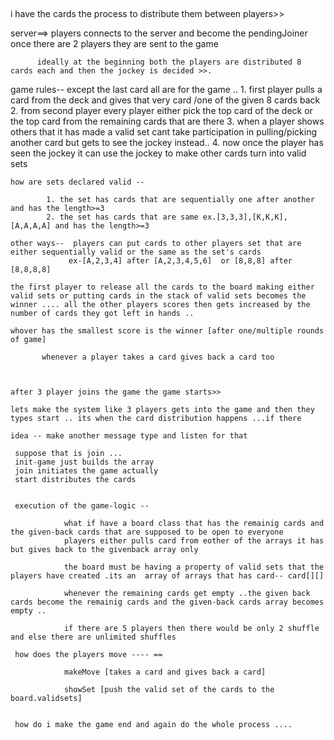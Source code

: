 ## 

i have the cards the process to distribute them between players>>

server==> players connects to the server and become the pendingJoiner once there are 2 players they are sent to the game 

          ideally at the beginning both the players are distributed 8 cards each and then the jockey is decided >>.
          
          

game rules-- except the last card all are for the game ..
             1. first player pulls a card from the deck and gives  that very card /one of the given 8 cards back 
             2. from second player every player either pick the top card of the deck or the top card from the remaining cards that are there 
             3. when a player shows  others that it has made a valid set cant take participation in pulling/picking another card but gets 
                to see the jockey instead..
             4. now once the player has seen the jockey it can use the jockey to make other cards turn into valid sets 

    
    how are sets declared valid --

            1. the set has cards that are sequentially one after another and has the length>=3 
            2. the set has cards that are same ex.[3,3,3],[K,K,K],[A,A,A,A] and has the length>=3

    other ways--  players can put cards to other players set that are either sequentially valid or the same as the set's cards 
                 ex-[A,2,3,4] after [A,2,3,4,5,6]  or [8,8,8] after [8,8,8,8]

    the first player to release all the cards to the board making either valid sets or putting cards in the stack of valid sets becomes the 
    winner .... all the other players scores then gets increased by the number of cards they got left in hands ..

    whover has the smallest score is the winner [after one/multiple rounds of game] 
           
           whenever a player takes a card gives back a card too 
    
    
    
    after 3 player joins the game the game starts>>

    lets make the system like 3 players gets into the game and then they types start .. its when the card distribution happens ...if there

    idea -- make another message type and listen for that 

     suppose that is join ...
     init-game just builds the array 
     join initiates the game actually 
     start distributes the cards 


     execution of the game-logic --

                what if have a board class that has the remainig cards and the given-back cards that are supposed to be open to everyone 
                players either pulls card from eother of the arrays it has but gives back to the givenback array only 

                the board must be having a property of valid sets that the players have created .its an  array of arrays that has card-- card[][]

                whenever the remaining cards get empty ..the given back cards become the remainig cards and the given-back cards array becomes empty ..

                if there are 5 players then there would be only 2 shuffle and else there are unlimited shuffles 

     how does the players move ---- == 

                makeMove [takes a card and gives back a card]

                showSet [push the valid set of the cards to the board.validsets]


     how do i make the game end and again do the whole process ....
